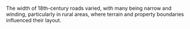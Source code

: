 The width of 18th-century roads varied, with many being narrow and winding, particularly in rural areas, where terrain and property boundaries influenced their layout.
